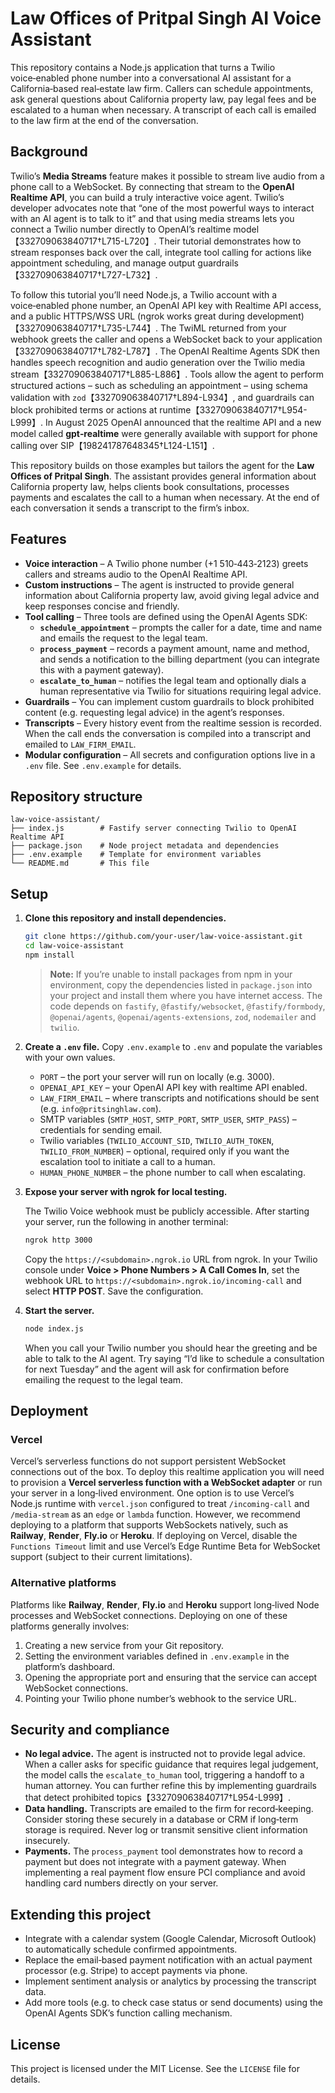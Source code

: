 # Law Offices of Pritpal Singh AI Voice Assistant

This repository contains a Node.js application that turns a Twilio voice‑enabled phone number into a conversational AI assistant for a California‑based real‑estate law firm.  Callers can schedule appointments, ask general questions about California property law, pay legal fees and be escalated to a human when necessary.  A transcript of each call is emailed to the law firm at the end of the conversation.

## Background

Twilio’s **Media Streams** feature makes it possible to stream live audio from a phone call to a WebSocket.  By connecting that stream to the **OpenAI Realtime API**, you can build a truly interactive voice agent.  Twilio’s developer advocates note that “one of the most powerful ways to interact with an AI agent is to talk to it” and that using media streams lets you connect a Twilio number directly to OpenAI’s realtime model【332709063840717†L715-L720】.  Their tutorial demonstrates how to stream responses back over the call, integrate tool calling for actions like appointment scheduling, and manage output guardrails【332709063840717†L727-L732】.

To follow this tutorial you’ll need Node.js, a Twilio account with a voice‑enabled phone number, an OpenAI API key with Realtime API access, and a public HTTPS/WSS URL (ngrok works great during development)【332709063840717†L735-L744】.  The TwiML returned from your webhook greets the caller and opens a WebSocket back to your application【332709063840717†L782-L787】.  The OpenAI Realtime Agents SDK then handles speech recognition and audio generation over the Twilio media stream【332709063840717†L885-L886】.  Tools allow the agent to perform structured actions – such as scheduling an appointment – using schema validation with `zod`【332709063840717†L894-L934】, and guardrails can block prohibited terms or actions at runtime【332709063840717†L954-L999】.  In August 2025 OpenAI announced that the realtime API and a new model called **gpt‑realtime** were generally available with support for phone calling over SIP【198241787648345†L124-L151】.

This repository builds on those examples but tailors the agent for the **Law Offices of Pritpal Singh**.  The assistant provides general information about California property law, helps clients book consultations, processes payments and escalates the call to a human when necessary.  At the end of each conversation it sends a transcript to the firm’s inbox.

## Features

* **Voice interaction** – A Twilio phone number (+1 510‑443‑2123) greets callers and streams audio to the OpenAI Realtime API.
* **Custom instructions** – The agent is instructed to provide general information about California property law, avoid giving legal advice and keep responses concise and friendly.
* **Tool calling** – Three tools are defined using the OpenAI Agents SDK:
  * **`schedule_appointment`** – prompts the caller for a date, time and name and emails the request to the legal team.
  * **`process_payment`** – records a payment amount, name and method, and sends a notification to the billing department (you can integrate this with a payment gateway).
  * **`escalate_to_human`** – notifies the legal team and optionally dials a human representative via Twilio for situations requiring legal advice.
* **Guardrails** – You can implement custom guardrails to block prohibited content (e.g. requesting legal advice) in the agent’s responses.
* **Transcripts** – Every history event from the realtime session is recorded.  When the call ends the conversation is compiled into a transcript and emailed to `LAW_FIRM_EMAIL`.
* **Modular configuration** – All secrets and configuration options live in a `.env` file.  See `.env.example` for details.

## Repository structure

```text
law-voice-assistant/
├── index.js        # Fastify server connecting Twilio to OpenAI Realtime API
├── package.json    # Node project metadata and dependencies
├── .env.example    # Template for environment variables
└── README.md       # This file
```

## Setup

1. **Clone this repository and install dependencies.**

   ```bash
   git clone https://github.com/your-user/law-voice-assistant.git
   cd law-voice-assistant
   npm install
   ```

   > **Note:** If you’re unable to install packages from npm in your environment, copy the dependencies listed in `package.json` into your project and install them where you have internet access.  The code depends on `fastify`, `@fastify/websocket`, `@fastify/formbody`, `@openai/agents`, `@openai/agents-extensions`, `zod`, `nodemailer` and `twilio`.

2. **Create a `.env` file.**  Copy `.env.example` to `.env` and populate the variables with your own values.

   * `PORT` – the port your server will run on locally (e.g. 3000).
   * `OPENAI_API_KEY` – your OpenAI API key with realtime API enabled.
   * `LAW_FIRM_EMAIL` – where transcripts and notifications should be sent (e.g. `info@pritsinghlaw.com`).
   * SMTP variables (`SMTP_HOST`, `SMTP_PORT`, `SMTP_USER`, `SMTP_PASS`) – credentials for sending email.
   * Twilio variables (`TWILIO_ACCOUNT_SID`, `TWILIO_AUTH_TOKEN`, `TWILIO_FROM_NUMBER`) – optional, required only if you want the escalation tool to initiate a call to a human.
   * `HUMAN_PHONE_NUMBER` – the phone number to call when escalating.

3. **Expose your server with ngrok for local testing.**

   The Twilio Voice webhook must be publicly accessible.  After starting your server, run the following in another terminal:

   ```bash
   ngrok http 3000
   ```

   Copy the `https://<subdomain>.ngrok.io` URL from ngrok.  In your Twilio console under **Voice > Phone Numbers > A Call Comes In**, set the webhook URL to `https://<subdomain>.ngrok.io/incoming-call` and select **HTTP POST**.  Save the configuration.

4. **Start the server.**

   ```bash
   node index.js
   ```

   When you call your Twilio number you should hear the greeting and be able to talk to the AI agent.  Try saying “I’d like to schedule a consultation for next Tuesday” and the agent will ask for confirmation before emailing the request to the legal team.

## Deployment

### Vercel

Vercel’s serverless functions do not support persistent WebSocket connections out of the box.  To deploy this realtime application you will need to provision a **Vercel serverless function with a WebSocket adapter** or run your server in a long‑lived environment.  One option is to use Vercel’s Node.js runtime with `vercel.json` configured to treat `/incoming-call` and `/media-stream` as an `edge` or `lambda` function.  However, we recommend deploying to a platform that supports WebSockets natively, such as **Railway**, **Render**, **Fly.io** or **Heroku**.  If deploying on Vercel, disable the `Functions Timeout` limit and use Vercel’s Edge Runtime Beta for WebSocket support (subject to their current limitations).

### Alternative platforms

Platforms like **Railway**, **Render**, **Fly.io** and **Heroku** support long‑lived Node processes and WebSocket connections.  Deploying on one of these platforms generally involves:

1. Creating a new service from your Git repository.
2. Setting the environment variables defined in `.env.example` in the platform’s dashboard.
3. Opening the appropriate port and ensuring that the service can accept WebSocket connections.
4. Pointing your Twilio phone number’s webhook to the service URL.

## Security and compliance

* **No legal advice.**  The agent is instructed not to provide legal advice.  When a caller asks for specific guidance that requires legal judgement, the model calls the `escalate_to_human` tool, triggering a handoff to a human attorney.  You can further refine this by implementing guardrails that detect prohibited topics【332709063840717†L954-L999】.
* **Data handling.**  Transcripts are emailed to the firm for record‑keeping.  Consider storing these securely in a database or CRM if long‑term storage is required.  Never log or transmit sensitive client information insecurely.
* **Payments.**  The `process_payment` tool demonstrates how to record a payment but does not integrate with a payment gateway.  When implementing a real payment flow ensure PCI compliance and avoid handling card numbers directly on your server.

## Extending this project

* Integrate with a calendar system (Google Calendar, Microsoft Outlook) to automatically schedule confirmed appointments.
* Replace the email‐based payment notification with an actual payment processor (e.g. Stripe) to accept payments via phone.
* Implement sentiment analysis or analytics by processing the transcript data.
* Add more tools (e.g. to check case status or send documents) using the OpenAI Agents SDK’s function calling mechanism.

## License

This project is licensed under the MIT License.  See the `LICENSE` file for details.